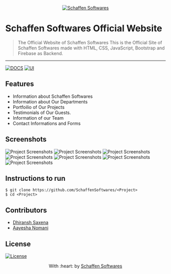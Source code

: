 <p align="center"><a href="https://www.schaffensofts.com" target="_blank"><img src="https://i.postimg.cc/ZRBk4xZs/logo.png" title="Schaffen Softwares" alt="Schaffen Softwares"></a>
</p>

# Schaffen Softwares Official Website

> The Official Website of Schaffen Softwares
> This is the Official Site of Schaffen Softwares made with HTML, CSS, JavaScript, Bootstrap and Firebase as Backend. 

---
[![DOCS](https://img.shields.io/badge/Documentation-see%20docs-green?style=flat-square&logo=appveyor)](INSERT_LINK_FOR_DOCS_HERE) 
  [![UI ](https://img.shields.io/badge/User%20Interface-Link%20to%20UI-orange?style=flat-square&logo=appveyor)](INSERT_UI_LINK_HERE)

## Features
- Information about Schaffen Softwares
- Information about Our Departments
- Portfoilio of Our Projects
- Testimonials of Our Guests.
- Information of our Team
- Contact Informations and Forms

## Screenshots
<img src="https://i.postimg.cc/1tX1wT6D/Screenshot-2.png" alt="Project Screenshots">
<img src="https://i.postimg.cc/tgC4vBW4/Screenshot-3.png" alt="Project Screenshots">
<img src="https://i.postimg.cc/tRVCcZZW/Screenshot-4.png" alt="Project Screenshots">
<img src="https://i.postimg.cc/s2X34vCB/Screenshot-5.png" alt="Project Screenshots">
<img src="https://i.postimg.cc/5NxTCDVy/Screenshot-6.png" alt="Project Screenshots">
<img src="https://i.postimg.cc/63rb7fbC/Screenshot-7.png" alt="Project Screenshots">
<img src="https://i.postimg.cc/YqqD9g6m/Screenshot-8.png" alt="Project Screenshots">

## Instructions to run
```
$ git clone https://github.com/SchaffenSoftwares/<Project>
$ cd <Project>
```

## Contributors
- <a href="https://github.com/DhiranshSaxena">Dhiransh Saxena</a>
- <a href="https://github.com/aayeshanomani">Aayesha Nomani</a>

## License
[![License](http://img.shields.io/:license-mit-blue.svg?style=flat-square)](http://badges.mit-license.org)

<p align="center">
	With :heart: by <a href="https://www.schaffensofts.com" target="_blank">Schaffen Softwares</a>
</p>
